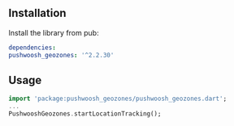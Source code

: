 ## Installation

Install the library from pub:

```yaml
dependencies:
pushwoosh_geozones: '^2.2.30'
```

## Usage
```dart
import 'package:pushwoosh_geozones/pushwoosh_geozones.dart';
...
PushwooshGeozones.startLocationTracking();
```
